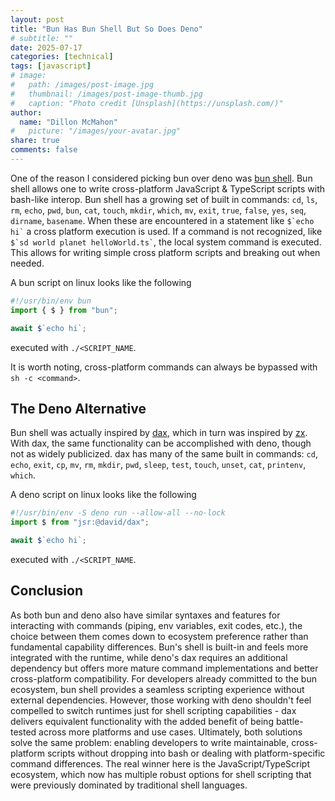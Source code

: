 ```yaml
---
layout: post
title: "Bun Has Bun Shell But So Does Deno"
# subtitle: ""
date: 2025-07-17
categories: [technical]
tags: [javascript]
# image:
#   path: /images/post-image.jpg
#   thumbnail: /images/post-image-thumb.jpg
#   caption: "Photo credit [Unsplash](https://unsplash.com/)"
author:
  name: "Dillon McMahon"
#   picture: "/images/your-avatar.jpg"
share: true
comments: false
---
```


One of the reason I considered picking bun over deno was [bun shell](https://bun.sh/docs/runtime/shell). Bun shell allows one to write cross-platform JavaScript & TypeScript scripts with bash-like interop. Bun shell has a growing set of built in commands:
`cd`, `ls`, `rm`, `echo`, `pwd`, `bun`, `cat`, `touch`, `mkdir`, `which`, `mv`, `exit`, `true`, `false`, `yes`, `seq`, `dirname`, `basename`. When these are encountered in a statement like ``` $`echo hi` ``` a cross platform execution is used. If a command is not recognized, like ``` $`sd world planet helloWorld.ts` ```, the local system command is executed. This allows for writing simple cross platform scripts and breaking out when needed.

A bun script on linux looks like the following 
```ts
#!/usr/bin/env bun
import { $ } from "bun";

await $`echo hi`;
```
executed with `./<SCRIPT_NAME`.

It is worth noting, cross-platform commands can always be bypassed with `sh -c <command>`.

## The Deno Alternative

Bun shell was actually inspired by [dax](https://github.com/dsherret/dax), which in turn was inspired by [zx](https://github.com/google/zx). With dax, the same functionality can be accomplished with deno, though not as widely publicized. dax has many of the same built in commands: `cd`, `echo`, `exit`, `cp`, `mv`, `rm`, `mkdir`, `pwd`, `sleep`, `test`, `touch`, `unset`, `cat`, `printenv`, `which`.

A deno script on linux looks like the following
```ts
#!/usr/bin/env -S deno run --allow-all --no-lock
import $ from "jsr:@david/dax";

await $`echo hi`;
```
executed with `./<SCRIPT_NAME`.

## Conclusion

As both bun and deno also have similar syntaxes and features for interacting with commands (piping, env variables, exit codes, etc.), the choice between them comes down to ecosystem preference rather than fundamental capability differences. Bun's shell is built-in and feels more integrated with the runtime, while deno's dax requires an additional dependency but offers more mature command implementations and better cross-platform compatibility.
For developers already committed to the bun ecosystem, bun shell provides a seamless scripting experience without external dependencies. However, those working with deno shouldn't feel compelled to switch runtimes just for shell scripting capabilities - dax delivers equivalent functionality with the added benefit of being battle-tested across more platforms and use cases.
Ultimately, both solutions solve the same problem: enabling developers to write maintainable, cross-platform scripts without dropping into bash or dealing with platform-specific command differences. The real winner here is the JavaScript/TypeScript ecosystem, which now has multiple robust options for shell scripting that were previously dominated by traditional shell languages.